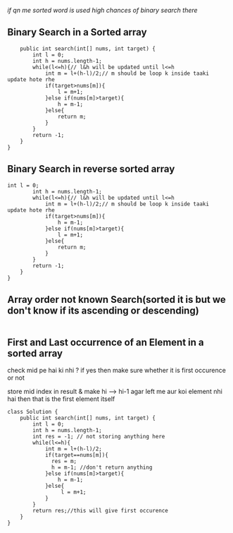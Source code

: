 *if qn me sorted word is used high chances of binary search there*

## Binary Search in a Sorted array
```class Solution {
    public int search(int[] nums, int target) {
        int l = 0;
        int h = nums.length-1;
        while(l<=h){// l&h will be updated until l<=h
            int m = l+(h-l)/2;// m should be loop k inside taaki update hote rhe
            if(target>nums[m]){
                l = m+1;
            }else if(nums[m]>target){
                h = m-1;
            }else{
                return m;
            }
        } 
        return -1;
    }
}
```
## Binary Search in reverse sorted array
```
int l = 0;
        int h = nums.length-1;
        while(l<=h){// l&h will be updated until l<=h
            int m = l+(h-l)/2;// m should be loop k inside taaki update hote rhe
            if(target>nums[m]){
                h = m-1;
            }else if(nums[m]>target){
                l = m+1;
            }else{
                return m;
            }
        } 
        return -1;
    }
}
```
## Array order not known Search(sorted it is but we don't know if its ascending or descending)

```arr[0] & arr[arr.length-1] should be compared.
```
## First and Last occurrence of an Element in a sorted array

check mid pe hai ki nhi ?
if yes then make sure whether it is first occurence or not

store mid index in result & make hi --> hi-1
agar left me aur koi element nhi hai then that is the first element itself

```
class Solution {
    public int search(int[] nums, int target) {
        int l = 0;
        int h = nums.length-1;
        int res = -1; // not storing anything here
        while(l<=h){
            int m = l+(h-l)/2;
            if(target==nums[m]){
              res = m;
              h = m-1; //don't return anything
            }else if(nums[m]>target){
                h = m-1;
            }else{
                 l = m+1;
            }
        } 
        return res;//this will give first occurence
    }
}
